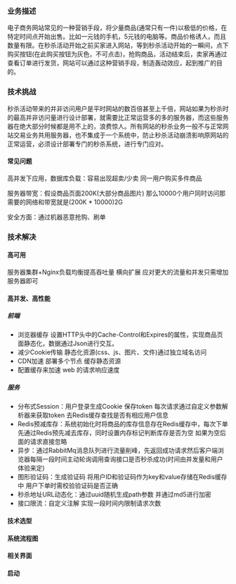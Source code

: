 ### 业务描述
电子商务网站常见的一种营销手段，将少量商品(通常只有一件)以极低的价格，在特定时间点开始出售。比如一元钱的手机，5元钱的电脑等。商品价格诱人，而且数量有限。在秒杀活动开始之前买家进入网站，等到秒杀活动开始的一瞬间，点下购买按钮(在此购买按钮为灰色，不可点击)，抢购商品，活动结束后，卖家再通过查看订单进行发货，网站可以通过这种营销手段，制造轰动效应，起到推广的目的。

### 技术挑战
秒杀活动带来的并非访问用户是平时网站的数百倍甚至上千倍，网站如果为秒杀时的最高并非访问量进行设计部署，就需要比正常运营多的多的服务器，而这些服务器在绝大部分时候都是用不上的，浪费惊人。所有网站的秒杀业务一般不与正常网站交易业务共用服务器，也不集成于一个系统中，防止秒杀活动崩溃影响原网站的正常运营，必须设计部署专门的秒杀系统，进行专门应对。

#### 常见问题
高并发下应用，数据库负载：容易出现超卖/少卖 同一用户购买多件商品

服务器带宽：假设商品页面200K(大部分商品图片) 那么10000个用户同时访问那需要的网络和带宽就是(200K * 10000)2G

安全方面：通过机器恶意抢购、刷单

### 技术解决
#### 高可用
服务器集群+Nginx负载均衡提高吞吐量 横向扩展 应对更大的流量和并发只需增加服务器即可

#### 高并发、高性能
##### 前端
 - 浏览器缓存 设置HTTP头中的Cache-Control和Expires的属性，实现商品页面静态化，数据通过Json进行交互。
 - 减少Cookie传输 静态化资源(css、js、图片、文件)通过独立域名访问
 - CDN加速 部署多个节点 缓存静态资源
 - 配置缓存来加速 web 的请求响应速度
##### 服务
 - 分布式Session：用户登录生成Cookie 保存token 每次请求通过自定义参数解析器来获取token 去Redis缓存查找是否有相应用户信息
 - Redis预减库存：系统初始化时将商品的库存信息存在Redis缓存中，每次下单先通过Redis预先减去库存，同时设置内存标记判断库存是否为空 如果为空后面的请求直接忽略
 - 异步：通过RabbitMq消息队列进行流量削峰，先返回成功请求然后客户端浏览器每隔一段时间主动轮询调用查询接口是否秒杀成功(时间由并发量和用户体验来定)
 - 图形验证码：生成验证码 将用户ID和验证码作为key和value存储在Redis缓存中 用户下单时需校验验证码是否正确
 - 秒杀地址URL动态化：通过uuid随机生成path参数 并通过md5进行加密 
 - 接口限流：自定义注解 实现一段时间内限制请求次数 

#### 技术选型


#### 系统流程图


#### 相关界面


#### 启动





